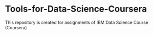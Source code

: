 # Tools-for-Data-Science-Coursera
This repository is created for assignments of IBM Data Science Course (Coursera)
